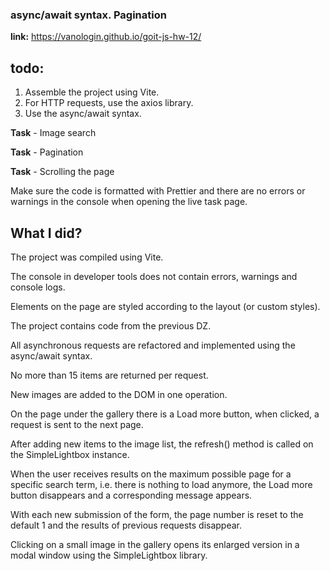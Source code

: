 ### async/await syntax. Pagination
**link:** https://vanologin.github.io/goit-js-hw-12/
## todo:
1. Assemble the project using Vite.
2. For HTTP requests, use the axios library.
3. Use the async/await syntax.

**Task** - Image search

**Task** - Pagination

**Task** - Scrolling the page


Make sure the code is formatted with Prettier and there are no errors or warnings in the console when opening the live task page.

## What I did?

The project was compiled using Vite.

The console in developer tools does not contain errors, warnings and console logs.

Elements on the page are styled according to the layout (or custom styles).

The project contains code from the previous DZ.

All asynchronous requests are refactored and implemented using the async/await syntax.

No more than 15 items are returned per request.

New images are added to the DOM in one operation.

On the page under the gallery there is a Load more button, when clicked, a request is sent to the next page.

After adding new items to the image list, the refresh() method is called on the SimpleLightbox instance.

When the user receives results on the maximum possible page for a specific search term, i.e. there is nothing to load anymore, the Load more button disappears and a corresponding message appears.

With each new submission of the form, the page number is reset to the default 1 and the results of previous requests disappear.

Clicking on a small image in the gallery opens its enlarged version in a modal window using the SimpleLightbox library.
